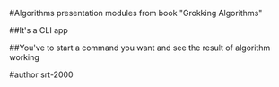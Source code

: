 #Algorithms presentation modules from book "Grokking Algorithms"

##It's a CLI app

##You've to start a command you want and see the result of algorithm working

#author srt-2000